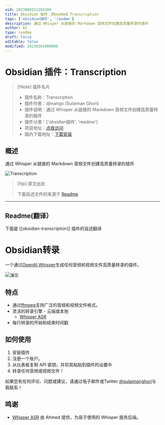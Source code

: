 ```yaml
---
uid: 2023080322284288
title: Obsidian 插件：【Readme】Transcription
tags: ['obsidian插件', 'readme']
description: 通过 Whisper 从链接的 Markdown 音频文件创建高质量转录的插件
author: AI
type: readme
draft: false
editable: false
modified: 20230101000000
---
```


# Obsidian 插件：Transcription

> [!Note] 插件名片
> - 插件名称：Transcription
> - 插件作者：djmango (Sulaiman Ghori)
> - 插件说明：通过 Whisper 从链接的 Markdown 音频文件创建高质量转录的插件
> - 插件分类：['obsidian插件', 'readme']
> - 项目地址：[点我访问](https://github.com/djmango/obsidian-transcription)
> - 国内下载地址：[下载安装](https://pkmer.cn/products/plugin/pluginMarket/?obsidian-transcription)

## 概述

通过 Whisper 从链接的 Markdown 音频文件创建高质量转录的插件

![Transcription](https://cdn.pkmer.cn/covers/obsidian-transcription_new.gif!pkmer)

> [!tip] 原文出处
> 
>下面自述文件的来源于 [Readme](https://ghproxy.net/https://raw.githubusercontent.com/djmango/obsidian-transcription/master/README.md)
> 

---

## Readme(翻译）

下面是 [[obsidian-transcription]] 插件的自述翻译


# Obsidian转录

一个通过[OpenAI Whisper](https://openai.com/blog/whisper/)生成任何音频和视频文件高质量转录的插件。

![演示](media/demo.gif)

## 特点

- 通过[ffmpeg](https://ffmpeg.org/)支持广泛的音频和视频文件格式。
- 灵活的转录引擎 - 云端或本地
  - [Whisper ASR](https://github.com/ahmetoner/whisper-asr-webservice)
- 每行转录的开始和结束时间戳

## 如何使用

1. 安装插件
2. 注册一个账户。
3. 从仪表板复制 API 密钥，并将其粘贴到插件的设置中
4. 转录任何音频或视频文件！

如果您有任何评论、问题或建议，请通过电子邮件或Twitter [@sulaimanghori](https://twitter.com/sulaimanghori)与我联系！

## 鸣谢

- [Whisper ASR](https://github.com/ahmetoner/whisper-asr-webservice) 由 Ahmed 提供，为易于使用的 Whisper 服务后端。



